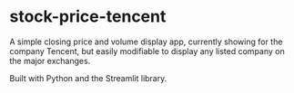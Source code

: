 # stock-price-tencent
A simple closing price and volume display app, currently showing for the company Tencent, but easily modifiable to display any listed company on the major exchanges.

Built with Python and the Streamlit library.

